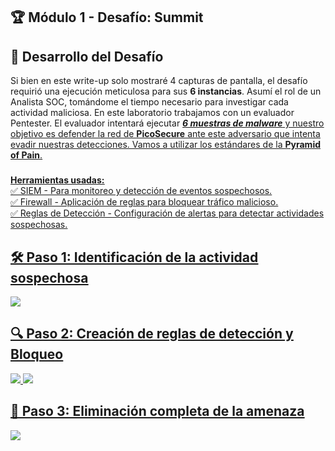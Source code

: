 ## 🏆 Módulo 1 - Desafío: Summit  

## 📌 Desarrollo del Desafío
Si bien en este write-up solo mostraré 4 capturas de pantalla, el desafío requirió una ejecución meticulosa para sus **6 instancias**. Asumí el rol de un Analista SOC, tomándome el tiempo necesario para investigar cada actividad maliciosa. En este laboratorio trabajamos con un evaluador Pentester. El evaluador intentará ejecutar <u>***6 muestras de malware<u>*** y nuestro objetivo es defender la red de **PicoSecure** ante este adversario que intenta evadir nuestras detecciones. Vamos a utilizar los estándares de la **Pyramid of Pain**.

###
  
**Herramientas usadas:**  
✅ SIEM - Para monitoreo y detección de eventos sospechosos.  
✅ Firewall - Aplicación de reglas para bloquear tráfico malicioso.  
✅ Reglas de Detección - Configuración de alertas para detectar actividades sospechosas.  

##



## 🛠 Paso 1: Identificación de la actividad sospechosa ##
![](https://raw.githubusercontent.com/JoshKxng/SOC-Level-1-THM/main/imagenes/1.png)


## 🔍 Paso 2: Creación de reglas de detección y Bloqueo
![](https://raw.githubusercontent.com/JoshKxng/SOC-Level-1-THM/main/imagenes/2.png)
![](https://raw.githubusercontent.com/JoshKxng/SOC-Level-1-THM/main/imagenes/3.png)


## 🚀 Paso 3: Eliminación completa de la amenaza
![](https://raw.githubusercontent.com/JoshKxng/SOC-Level-1-THM/main/imagenes/4.png)

